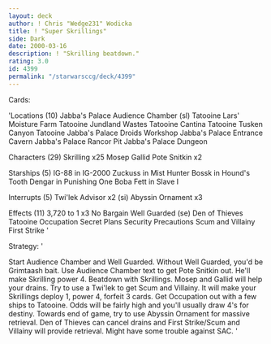 ```yaml
---
layout: deck
author: ! Chris "Wedge231" Wodicka
title: ! "Super Skrillings"
side: Dark
date: 2000-03-16
description: ! "Skrilling beatdown."
rating: 3.0
id: 4399
permalink: "/starwarsccg/deck/4399"
---
```

Cards: 

'Locations (10)
Jabba's Palace Audience Chamber (sl)
Tatooine Lars' Moisture Farm
Tatooine Jundland Wastes
Tatooine Cantina
Tatooine Tusken Canyon
Tatooine
Jabba's Palace Droids Workshop
Jabba's Palace Entrance Cavern
Jabba's Palace Rancor Pit
Jabba's Palace Dungeon

Characters (29)
Skrilling x25
Mosep
Gallid
Pote Snitkin x2

Starships (5)
IG-88 in IG-2000
Zuckuss in Mist Hunter
Bossk in Hound's Tooth
Dengar in Punishing One
Boba Fett in Slave I

Interrupts (5)
Twi'lek Advisor x2 (si)
Abyssin Ornament x3

Effects (11)
3,720 to 1 x3
No Bargain
Well Guarded (se)
Den of Thieves
Tatooine Occupation
Secret Plans
Security Precautions
Scum and Villainy
First Strike '

Strategy: '

Start Audience Chamber and Well Guarded. Without Well Guarded, you'd be Grimtaash bait. Use Audience Chamber text to get Pote Snitkin out. He'll make Skrilling power 4. Beatdown with Skrillings. Mosep and Gallid will help your drains. Try to use a Twi'lek to get Scum and Villainy. It will make your Skrillings deploy 1, power 4, forfeit 3 cards. Get Occupation out with a few ships to Tatooine. Odds will be fairly high and you'll usually draw 4's for destiny. Towards end of game, try to use Abyssin Ornament for massive retrieval. Den of Thieves can cancel drains and First Strike/Scum and Villainy will provide retrieval. Might have some trouble against SAC.  '

